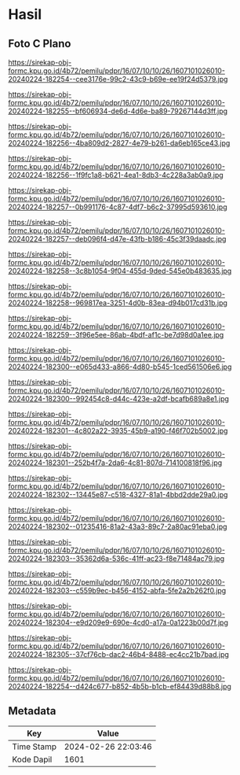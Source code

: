 # Hasil

## Foto C Plano

https://sirekap-obj-formc.kpu.go.id/4b72/pemilu/pdpr/16/07/10/10/26/1607101026010-20240224-182254--cee3176e-99c2-43c9-b69e-ee19f24d5379.jpg

https://sirekap-obj-formc.kpu.go.id/4b72/pemilu/pdpr/16/07/10/10/26/1607101026010-20240224-182255--bf606934-de6d-4d6e-ba89-79267144d3ff.jpg

https://sirekap-obj-formc.kpu.go.id/4b72/pemilu/pdpr/16/07/10/10/26/1607101026010-20240224-182256--4ba809d2-2827-4e79-b261-da6eb165ce43.jpg

https://sirekap-obj-formc.kpu.go.id/4b72/pemilu/pdpr/16/07/10/10/26/1607101026010-20240224-182256--1f9fc1a8-b621-4ea1-8db3-4c228a3ab0a9.jpg

https://sirekap-obj-formc.kpu.go.id/4b72/pemilu/pdpr/16/07/10/10/26/1607101026010-20240224-182257--0b991176-4c87-4df7-b6c2-37995d593610.jpg

https://sirekap-obj-formc.kpu.go.id/4b72/pemilu/pdpr/16/07/10/10/26/1607101026010-20240224-182257--deb096f4-d47e-43fb-b186-45c3f39daadc.jpg

https://sirekap-obj-formc.kpu.go.id/4b72/pemilu/pdpr/16/07/10/10/26/1607101026010-20240224-182258--3c8b1054-9f04-455d-9ded-545e0b483635.jpg

https://sirekap-obj-formc.kpu.go.id/4b72/pemilu/pdpr/16/07/10/10/26/1607101026010-20240224-182258--969817ea-3251-4d0b-83ea-d94b017cd31b.jpg

https://sirekap-obj-formc.kpu.go.id/4b72/pemilu/pdpr/16/07/10/10/26/1607101026010-20240224-182259--3f96e5ee-86ab-4bdf-af1c-be7d98d0a1ee.jpg

https://sirekap-obj-formc.kpu.go.id/4b72/pemilu/pdpr/16/07/10/10/26/1607101026010-20240224-182300--e065d433-a866-4d80-b545-1ced561506e6.jpg

https://sirekap-obj-formc.kpu.go.id/4b72/pemilu/pdpr/16/07/10/10/26/1607101026010-20240224-182300--992454c8-d44c-423e-a2df-bcafb689a8e1.jpg

https://sirekap-obj-formc.kpu.go.id/4b72/pemilu/pdpr/16/07/10/10/26/1607101026010-20240224-182301--4c802a22-3935-45b9-a190-f46f702b5002.jpg

https://sirekap-obj-formc.kpu.go.id/4b72/pemilu/pdpr/16/07/10/10/26/1607101026010-20240224-182301--252b4f7a-2da6-4c81-807d-714100818f96.jpg

https://sirekap-obj-formc.kpu.go.id/4b72/pemilu/pdpr/16/07/10/10/26/1607101026010-20240224-182302--13445e87-c518-4327-81a1-4bbd2dde29a0.jpg

https://sirekap-obj-formc.kpu.go.id/4b72/pemilu/pdpr/16/07/10/10/26/1607101026010-20240224-182302--01235416-81a2-43a3-89c7-2a80ac91eba0.jpg

https://sirekap-obj-formc.kpu.go.id/4b72/pemilu/pdpr/16/07/10/10/26/1607101026010-20240224-182303--35362d6a-536c-41ff-ac23-f8e71484ac79.jpg

https://sirekap-obj-formc.kpu.go.id/4b72/pemilu/pdpr/16/07/10/10/26/1607101026010-20240224-182303--c559b9ec-b456-4152-abfa-5fe2a2b262f0.jpg

https://sirekap-obj-formc.kpu.go.id/4b72/pemilu/pdpr/16/07/10/10/26/1607101026010-20240224-182304--e9d209e9-690e-4cd0-a17a-0a1223b00d7f.jpg

https://sirekap-obj-formc.kpu.go.id/4b72/pemilu/pdpr/16/07/10/10/26/1607101026010-20240224-182305--37cf76cb-dac2-46b4-8488-ec4cc21b7bad.jpg

https://sirekap-obj-formc.kpu.go.id/4b72/pemilu/pdpr/16/07/10/10/26/1607101026010-20240224-182254--d424c677-b852-4b5b-b1cb-ef84439d88b8.jpg


## Metadata

| Key        | Value               |
| ---------- | ------------------- |
| Time Stamp | 2024-02-26 22:03:46 |
| Kode Dapil | 1601                |



